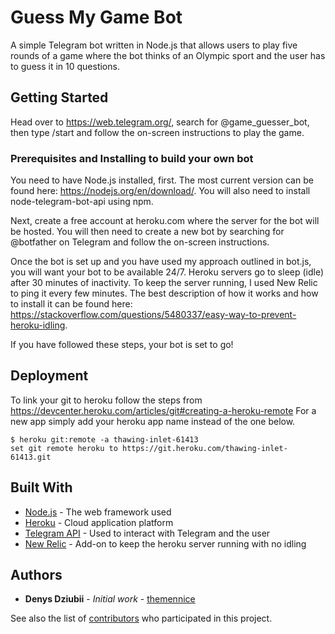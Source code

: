 # Guess My Game Bot

A simple Telegram bot written in Node.js that allows users to play five rounds of a game where the bot thinks of an Olympic sport and the user has to guess it in 10 questions. 

## Getting Started

Head over to https://web.telegram.org/, search for @game_guesser_bot, then type /start and follow the on-screen instructions to play the game.

### Prerequisites and Installing to build your own bot

You need to have Node.js installed, first. The most current version can be found here: https://nodejs.org/en/download/.
You will also need to install node-telegram-bot-api using npm.

Next, create a free account at heroku.com where the server for the bot will be hosted.
You will then need to create a new bot by searching for @botfather on Telegram and follow the on-screen instructions.

Once the bot is set up and you have used my approach outlined in bot.js, you will want your bot to be available 24/7.
Heroku servers go to sleep (idle) after 30 minutes of inactivity. To keep the server running, I used New Relic to ping it every few minutes.
The best description of how it works and how to install it can be found here: https://stackoverflow.com/questions/5480337/easy-way-to-prevent-heroku-idling.

If you have followed these steps, your bot is set to go!

## Deployment

To link your git to heroku follow the steps from https://devcenter.heroku.com/articles/git#creating-a-heroku-remote
For a new app simply add your heroku app name instead of the one below.
```
$ heroku git:remote -a thawing-inlet-61413
set git remote heroku to https://git.heroku.com/thawing-inlet-61413.git

```
## Built With

* [Node.js](https://nodejs.org/en/about/) - The web framework used
* [Heroku](https://www.heroku.com/) - Cloud application platform
* [Telegram API](https://github.com/yagop/node-telegram-bot-api) - Used to interact with Telegram and the user
* [New Relic](https://elements.heroku.com/addons/newrelic) - Add-on to keep the heroku server running with no idling

## Authors

* **Denys Dziubii** - *Initial work* - [themennice](https://github.com/themennice)

See also the list of [contributors](https://github.com/themennice/game-guesser-telegram-bot/contributors) who participated in this project.
